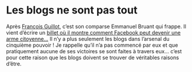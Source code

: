 # Les blogs ne sont pas tout

Après [François Guillot](https://tcrouzet.com/2007/09/05/un-jour-ils-comprendront/), c’est son comparse Emmanuel Bruant qui frappe. Il vient d’écrire un [billet où il montre comment Facebook peut devenir une arme citoyenne…](http://internetetopinion.wordpress.com/2007/09/05/le-potentiel-consumeriste-de-facebook-le-cas-hsbc/) Il n’y a plus seulement les blogs dans l’arsenal du cinquième pouvoir ! Je rappelle qu’il n’a pas commencé par eux et que pratiquement aucune de ses victoires se sont faites à travers eux… c’est pour cette raison que les blogs doivent se trouver de véritables raisons d’être.